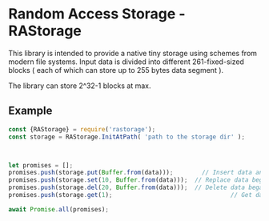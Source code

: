 # Random Access Storage - RAStorage #
This library is intended to provide a native tiny storage using schemes from modern file systems. Input data is divided into different 261-fixed-sized blocks ( each of which can store up to 255 bytes data segment ).

The library can store 2^32-1 blocks at max.

## Example ##
```javascript
const {RAStorage} = require('rastorage');
const storage = RAStorage.InitAtPath( 'path to the storage dir' );



let promises = [];
promises.push(storage.put(Buffer.from(data)));        // Insert data and returns the initial block id
promises.push(storage.set(10, Buffer.from(data)));  // Replace data began with block #10
promises.push(storage.del(20, Buffer.from(data)));  // Delete data began with block #20
promises.push(storage.get(1);                                 // Get data began with block #1

await Promise.all(promises);
```